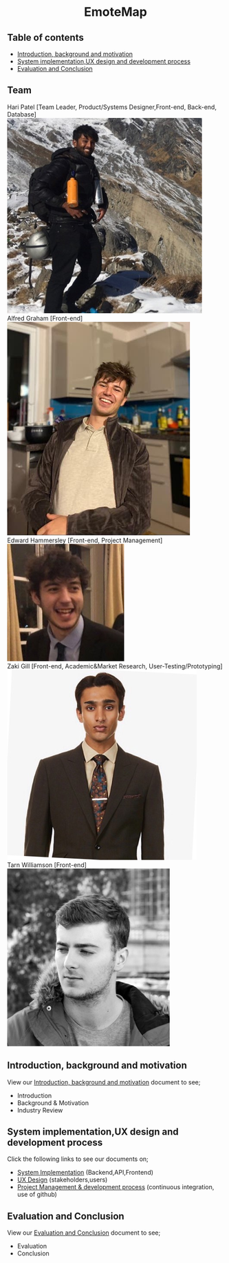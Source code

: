 <h1 align="center"> EmoteMap </h1>

## Table of contents
* [Introduction, background and motivation](#first)
* [System implementation,UX design and development process](#second)
* [Evaluation and Conclusion](#third)



<a name="team"></a>
## Team
Hari Patel  [Team Leader, Product/Systems Designer,Front-end, Back-end, Database]  
![Image of Hari](member_photos/HariPatel.jpg)  
Alfred Graham  [Front-end]
![Image of Hari](member_photos/AlfredGraham.jpg)  
Edward Hammersley  [Front-end, Project Management]
![Image of Ed](member_photos/EdwardHammersley.jpg)     
Zaki Gill  [Front-end, Academic&Market Research, User-Testing/Prototyping]
![Image of Zaki](member_photos/ZakiGill.jpg)  
Tarn Williamson  [Front-end]
![Image of Tarn](member_photos/TarnWilliamson.jpg)

<a name="first"></a>
## Introduction, background and motivation
View our [Introduction, background and motivation](introSect.md) document to see;
* Introduction
* Background & Motivation
* Industry Review


<a name="second"></a>
## System implementation,UX design and development process
Click the following links to see our documents on;
* [System Implementation](sysImp.md) (Backend,API,Frontend)
* [UX Design](uxDesign.md) (stakeholders,users)
* [Project Management & development process](sprints.md) (continuous integration, use of github)



<a name="third"></a>
## Evaluation and Conclusion
View our [Evaluation and Conclusion](evalSect.md) document to see;
* Evaluation
* Conclusion
